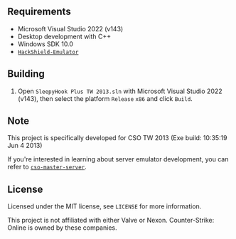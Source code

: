 ## Requirements

- Microsoft Visual Studio 2022 (v143)
- Desktop development with C++
- Windows SDK 10.0
- [`HackShield-Emulator`](https://github.com/Huan912/HackShield-Emulator)

## Building

1. Open `SleepyHook Plus TW 2013.sln` with Microsoft Visual Studio 2022 (v143), then select the platform `Release` `x86` and click `Build`.

## Note

This project is specifically developed for CSO TW 2013 (Exe build: 10:35:19 Jun  4 2013)

If you're interested in learning about server emulator development, you can refer to [`cso-master-server`](https://github.com/SmilexGamer/cso-master-server).

## License

Licensed under the MIT license, see `LICENSE` for more information.

This project is not affiliated with either Valve or Nexon. Counter-Strike: Online is owned by these companies.
